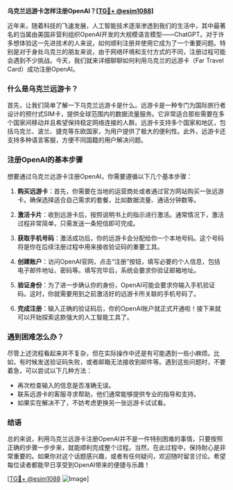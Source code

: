 **乌克兰远游卡怎样注册OpenAI？[[TG💪+ @esim1088](https://t.me/s/esim1088)]**

近年来，随着科技的飞速发展，人工智能技术逐渐渗透到我们的生活中，其中最著名的当属由美国非营利组织OpenAI开发的大规模语言模型——ChatGPT。对于许多想体验这一先进技术的人来说，如何顺利注册并使用它成为了一个重要问题。特别是对于身处乌克兰的朋友来说，由于网络环境和支付方式的不同，注册过程可能会遇到不少挑战。今天，我们就来详细聊聊如何利用乌克兰的远游卡（Far Travel Card）成功注册OpenAI。

### 什么是乌克兰远游卡？

首先，让我们简单了解一下乌克兰远游卡是什么。远游卡是一种专门为国际旅行者设计的预付式SIM卡，提供全球范围内的数据流量服务。它非常适合那些需要在多个国家间移动并且希望保持稳定网络连接的人群。远游卡支持多个国家和地区，包括乌克兰、波兰、捷克等东欧国家，为用户提供了极大的便利性。此外，远游卡还支持多种语言客服，方便不同国籍的用户解决问题。

### 注册OpenAI的基本步骤

想要通过乌克兰远游卡注册OpenAI，你需要遵循以下几个基本步骤：

1. **购买远游卡**：首先，你需要在当地的运营商处或者通过官方网站购买一张远游卡。确保选择适合自己需求的套餐，比如数据流量、通话分钟数等。
   
2. **激活卡片**：收到远游卡后，按照说明书上的指示进行激活。通常情况下，激活过程非常简单，只需发送一条短信即可完成。

3. **获取手机号码**：激活成功后，你的远游卡会分配给你一个本地号码。这个号码将是你在后续注册过程中用来接收验证码的重要工具。

4. **创建账户**：访问OpenAI官网，点击“注册”按钮，填写必要的个人信息，包括电子邮件地址、密码等。填写完毕后，系统会要求你验证邮箱地址。

5. **验证身份**：为了进一步确认你的身份，OpenAI可能会要求你输入手机验证码。这时，你就需要用到之前激活好的远游卡所关联的手机号码了。

6. **完成注册**：输入正确的验证码后，你的OpenAI账户就正式开通啦！接下来就可以开始探索这款强大的人工智能工具了。

### 遇到困难怎么办？

尽管上述流程看起来并不复杂，但在实际操作中还是有可能遇到一些小麻烦。比如，有时候发送验证码失败，或者邮箱无法接收到邮件等。遇到这些问题时，不要着急，可以尝试以下几种方法：

- 再次检查输入的信息是否准确无误。
- 联系远游卡的客服寻求帮助，他们通常能够提供专业的指导和支持。
- 如果实在解决不了，不妨考虑更换另一张远游卡试试看。

### 结语

总的来说，利用乌克兰远游卡注册OpenAI并不是一件特别困难的事情，只要按照正确的步骤一步步来，就能顺利完成整个过程。当然，在此过程中，保持耐心是非常重要的。如果你对这个话题感兴趣，或者有任何疑问，欢迎随时留言讨论。希望每位读者都能早日享受到OpenAI带来的便捷与乐趣！

[[TG💪+ @esim1088](https://t.me/s/esim1088) ![Image](https://i.postimg.cc/4NQfJmqS/Snipaste-2025-05-13-00-14-12.png)]
